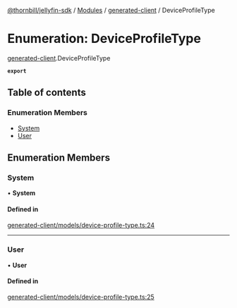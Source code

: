 [@thornbill/jellyfin-sdk](../README.md) / [Modules](../modules.md) / [generated-client](../modules/generated_client.md) / DeviceProfileType

# Enumeration: DeviceProfileType

[generated-client](../modules/generated_client.md).DeviceProfileType

**`export`**

## Table of contents

### Enumeration Members

- [System](generated_client.DeviceProfileType.md#system)
- [User](generated_client.DeviceProfileType.md#user)

## Enumeration Members

### System

• **System**

#### Defined in

[generated-client/models/device-profile-type.ts:24](https://github.com/thornbill/jellyfin-sdk-typescript/blob/03092f3/src/generated-client/models/device-profile-type.ts#L24)

___

### User

• **User**

#### Defined in

[generated-client/models/device-profile-type.ts:25](https://github.com/thornbill/jellyfin-sdk-typescript/blob/03092f3/src/generated-client/models/device-profile-type.ts#L25)

